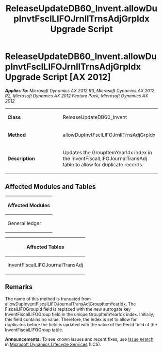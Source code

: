 ﻿---
title: ReleaseUpdateDB60_Invent.allowDupInvtFsclLIFOJrnllTrnsAdjGrpIdx Upgrade Script
TOCTitle: ReleaseUpdateDB60_Invent.allowDupInvtFsclLIFOJrnllTrnsAdjGrpIdx Upgrade Script
ms:assetid: 2a1403cc-3fe9-8bef-d08a-84f3f8d19e75
ms:mtpsurl: https://msdn.microsoft.com/en-us/library/JJ735905(v=AX.60)
ms:contentKeyID: 49707322
ms.date: 05/18/2015
mtps_version: v=AX.60
---

# ReleaseUpdateDB60\_Invent.allowDupInvtFsclLIFOJrnllTrnsAdjGrpIdx Upgrade Script [AX 2012]


_**Applies To:** Microsoft Dynamics AX 2012 R3, Microsoft Dynamics AX 2012 R2, Microsoft Dynamics AX 2012 Feature Pack, Microsoft Dynamics AX 2012_

<table>
<colgroup>
<col style="width: 50%" />
<col style="width: 50%" />
</colgroup>
<tbody>
<tr class="odd">
<td><p><strong>Class</strong></p></td>
<td><p>ReleaseUpdateDB60_Invent</p></td>
</tr>
<tr class="even">
<td><p><strong>Method</strong></p></td>
<td><p>allowDupInvtFsclLIFOJrnllTrnsAdjGrpIdx</p></td>
</tr>
<tr class="odd">
<td><p><strong>Description</strong></p></td>
<td><p>Updates the GroupItemYearIdx index in the InventFiscalLIFOJournalTransAdj table to allow for duplicate records.</p></td>
</tr>
</tbody>
</table>


## Affected Modules and Tables

<table>
<colgroup>
<col style="width: 100%" />
</colgroup>
<thead>
<tr class="header">
<th><p>Affected Modules</p></th>
</tr>
</thead>
<tbody>
<tr class="odd">
<td><p>General ledger</p></td>
</tr>
</tbody>
</table>


<table>
<colgroup>
<col style="width: 100%" />
</colgroup>
<thead>
<tr class="header">
<th><p>Affected Tables</p></th>
</tr>
</thead>
<tbody>
<tr class="odd">
<td><p>InventFiscalLIFOJournalTransAdj</p></td>
</tr>
</tbody>
</table>


## Remarks

The name of this method is truncated from allowDupInventFiscalLIFOJournalTransAdjGroupItemYearIdx. The FiscalLIFOGroupId field is replaced with the new surrogate key InventFiscalLIFOGroup field in the unique GroupItemYearIdx index. Initially, this field contains no value. Therefore, the index is set to allow for duplicates before the field is updated with the value of the RecId field of the InventFiscalLIFOGroup table.

  
**Announcements:** To see known issues and recent fixes, use [Issue search](http://go.microsoft.com/fwlink/?linkid=389258) in [Microsoft Dynamics Lifecycle Services](http://go.microsoft.com/fwlink/?linkid=306505) (LCS).

